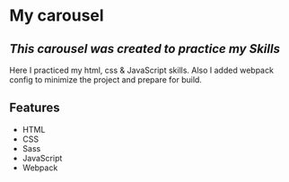 # My carousel
## _This carousel was created to practice my Skills_

Here I practiced my html, css & JavaScript skills. Also I added webpack config to minimize the project and prepare for build.

## Features

- HTML
- CSS
- Sass
- JavaScript
- Webpack